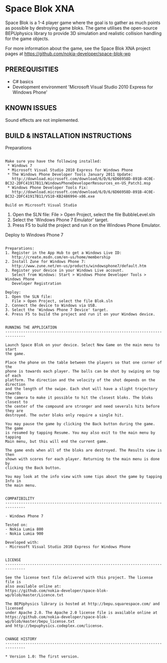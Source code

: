 Space Blok XNA
==============

Space Blok is a 1-4 player game where the goal is to gather as much points as
possible by destroying game bloks. The game utilises the open-source 
BEPUphysics library to provide 3D simulation and realistic collision handling 
for the game objects.

For more information about the game, see the Space Blok XNA project pages at
https://github.com/nokia-developer/space-blok-wp


PREREQUISITIES
-------------------------------------------------------------------------------

- C# basics
- Development environment 'Microsoft Visual Studio 2010 Express for Windows
  Phone'

  
KNOWN ISSUES
-------------------------------------------------------------------------------

Sound effects are not implemented.

  
BUILD & INSTALLATION INSTRUCTIONS
-------------------------------------------------------------------------------

Preparations
~~~~~~~~~~~~

Make sure you have the following installed:
 * Windows 7
 * Microsoft Visual Studio 2010 Express for Windows Phone
 * The Windows Phone Developer Tools January 2011 Update:
   http://download.microsoft.com/download/6/D/6/6D66958D-891B-4C0E-BC32-2DFC41917B11/WindowsPhoneDeveloperResources_en-US_Patch1.msp
 * Windows Phone Developer Tools Fix:
   http://download.microsoft.com/download/6/D/6/6D66958D-891B-4C0E-BC32-2DFC41917B11/VS10-KB2486994-x86.exe

Build on Microsoft Visual Studio
~~~~~~~~~~~~~~~~~~~~~~~~~~~~~~~~

1. Open the SLN file:
   File > Open Project, select the file BubbleLevel.sln
2. Select the 'Windows Phone 7 Emulator' target.
3. Press F5 to build the project and run it on the Windows Phone Emulator.


Deploy to Windows Phone 7
~~~~~~~~~~~~~~~~~~~~~~~~~

Preparations:
1. Register in the App Hub to get a Windows Live ID:
   http://create.msdn.com/en-us/home/membership
2. Install Zune for Windows Phone 7:
   http://www.zune.net/en-us/products/windowsphone7/default.htm
3. Register your device in your Windows Live account. 
   Select from Windows: Start > Windows Phone Developer Tools > Windows Phone 
   Developer Registration

Deploy:
1. Open the SLN file:
   File > Open Project, select the file Blok.sln
2. Connect the device to Windows via USB.
3. Select the 'Windows Phone 7 Device' target.
4. Press F5 to build the project and run it on your Windows device.

    
RUNNING THE APPLICATION
-------------------------------------------------------------------------------

Launch Space Blok on your device. Select New Game on the main menu to start 
the game.

Place the phone on the table between the players so that one corner of the
phone is towards each player. The balls can be shot by swiping on top of each
platform. The direction and the velocity of the shot depends on the direction
and the length of the swipe. Each shot will have a slight trajectory towards 
the camera to make it possible to hit the closest bloks. The bloks closest to 
the center of the compound are stronger and need severals hits before they are 
destroyed. The outer bloks only require a single hit.

You may pause the game by clicking the Back button during the game. The game 
is resumed by tapping Resume. You may also exit to the main menu by tapping 
Main menu, but this will end the current game.

The game ends when all of the bloks are destroyed. The Results view is then 
shown with scores for each player. Returning to the main menu is done by 
clicking the Back button.

You may look at the info view with some tips about the game by tapping Info in 
the main menu.


COMPATIBILITY
-------------------------------------------------------------------------------

- Windows Phone 7

Tested on: 
- Nokia Lumia 800
- Nokia Lumia 900

Developed with:
- Microsoft Visual Studio 2010 Express for Windows Phone


LICENSE
-------------------------------------------------------------------------------

See the license text file delivered with this project. The license file is 
also available online at:
https://github.com/nokia-developer/space-blok-wp/blob/master/Licence.txt

The BEPUphysics library is hosted at http://bepu.squarespace.com/ and licensed 
under Apache 2.0. The Apache 2.0 license file is available online at
https://github.com/nokia-developer/space-blok-wp/blob/master/bepu_license.txt
and http://bepuphysics.codeplex.com/license.


CHANGE HISTORY
-------------------------------------------------------------------------------

* Version 1.0: The first version.